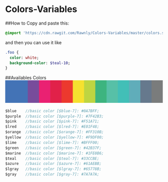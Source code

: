# Colors-Variables
##How to
Copy and paste this: 
```sass
@import 'https://cdn.rawgit.com/Rawnly/Colors-Variables/master/colors.scss';
```
and then you can use it like 

```sass
.foo {
  color: white;
  background-color: $teal-10;
}
```

##Availables Colors
![Palette](palette.png "Color Palette")

```sass
$blue    //basic color [$blue-7]: #0A7BFF;
$purple  //basic color [$purple-7]: #7F42B3;
$pink    //basic color [$pink-7]: #F51A71;
$lred    //basic color [$lred-7]: #E01F48;
$orange  //basic color [$orange-7]: #FF310B;
$yellow  //basic color [$yellow-7]: #F9DF00;
$lime    //basic color [$lime-7]: #BFFF00;
$green   //basic color [$green-7]: #42B37F;
$marine  //basic color [$marine-7]: #1FE0B6;
$teal    //basic color [$teal-7]: #33CCBE;
$azure   //basic color [$azure-7]: #61AEBB;
$lgray   //basic color [$lgray-7]: #65778B;
$gray    //basic color [$gray-7]: #7A7A7A;
```
